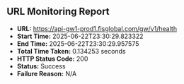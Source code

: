 ## URL Monitoring Report

- **URL:** https://api-gw1-prod1.fisglobal.com/gw/v1/health
- **Start Time:** 2025-06-22T23:30:29.823322
- **End Time:** 2025-06-22T23:30:29.957575
- **Total Time Taken:** 0.134253 seconds
- **HTTP Status Code:** 200
- **Status:** Success
- **Failure Reason:** N/A
